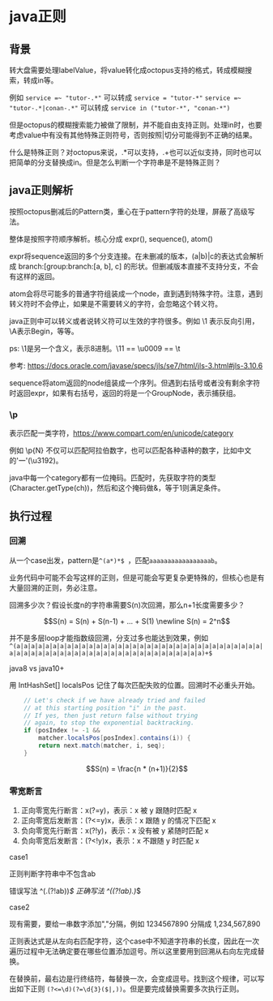 # java正则

## 背景

转大盘需要处理labelValue，将value转化成octopus支持的格式，转成模糊搜索，转成in等。

例如 
`service =~ "tutor-.*"` 可以转成 `service = "tutor-*"`
`service =~ "tutor-.*|conan-.*"` 可以转成 `service in ("tutor-*", "conan-*")`


但是octopus的模糊搜索能力被做了限制，并不能自由支持正则。处理in时，也要考虑value中有没有其他特殊正则符号，否则按照|切分可能得到不正确的结果。

什么是特殊正则？对octopus来说，.*可以支持，.+也可以近似支持，同时也可以把简单的分支替换成in。但是怎么判断一个字符串是不是特殊正则？

## java正则解析

按照octopus删减后的Pattern类，重心在于pattern字符的处理，屏蔽了高级写法。

整体是按照字符顺序解析。核心分成 expr(), sequence(), atom()

expr将sequence返回的多个分支连接。在未删减的版本，(a|b)|c的表达式会解析成 branch:[group:branch:[a, b], c] 的形状。但删减版本直接不支持分支，不会有这样的返回。

atom会将尽可能多的普通字符组装成一个node，直到遇到特殊字符。注意，遇到转义符时不会停止，如果是不需要转义的字符，会忽略这个转义符。

java正则中可以转义或者说转义符可以生效的字符很多。例如 \\1 表示反向引用，\\A表示Begin，等等。

ps: \1是另一个含义，表示8进制。\11 == \u0009 == \t

参考: https://docs.oracle.com/javase/specs/jls/se7/html/jls-3.html#jls-3.10.6

sequence将atom返回的node组装成一个序列。但遇到右括号或者没有剩余字符时返回expr，如果有右括号，返回的将是一个GroupNode，表示捕获组。

### \p

表示匹配一类字符，https://www.compart.com/en/unicode/category

例如 \p{N} 不仅可以匹配阿拉伯数字，也可以匹配各种语种的数字，比如中文的'㆒'(\u3192)。

java中每一个category都有一位掩码。匹配时，先获取字符的类型(Character.getType(ch))，然后和这个掩码做&，等于1则满足条件。

## 执行过程

### 回溯

从一个case出发，pattern是`^(a*)*$ `，匹配`aaaaaaaaaaaaaaaaab`。

业务代码中可能不会写这样的正则，但是可能会写更复杂更特殊的，但核心也是有大量回溯的正则，务必注意。

回溯多少次？假设长度n的字符串需要S(n)次回溯，那么n+1长度需要多少？

```math
S(n) = S(n) + S(n-1) + ... + S(1)
\newline
S(n) = 2^n
```

并不是多层loop才能指数级回溯，分支过多也能达到效果，例如 `^(a|a|a|a|a|a|a|a|a|a|a|a|a|a|a|a|a|a|a|a|a|a|a|a|a|a|a|a|a|a|a|a|a|a|a|a|a|a|a|a|a|a|a|a|a|a|a|a|a|a|a|a|a|a|a|a|a|a|a|a|a)+$`

java8 vs java10+

用 IntHashSet[] localsPos 记住了每次匹配失败的位置。回溯时不必重头开始。

```java
    // Let's check if we have already tried and failed
    // at this starting position "i" in the past.
    // If yes, then just return false without trying
    // again, to stop the exponential backtracking.
    if (posIndex != -1 &&
        matcher.localsPos[posIndex].contains(i)) {
        return next.match(matcher, i, seq);
    }
```

```math
S(n) = \frac{n * (n+1)}{2}
```

 ### 零宽断言

1. 正向零宽先行断言：x(?=y)，表示：x 被 y 跟随时匹配 x
2. 正向零宽后发断言：(?<=y)x，表示：x 跟随 y 的情况下匹配 x
3. 负向零宽先行断言：x(?!y)，表示：x 没有被 y 紧随时匹配 x
4. 负向零宽后发断言：(?<!y)x，表示：x 不跟随 y 时匹配 x

case1

正则判断字符串中不包含ab

错误写法  ^(.(?!ab))*$
正确写法  ^((?!ab).)*$

case2

现有需要，要给一串数字添加","分隔，例如 1234567890 分隔成 1,234,567,890

正则表达式是从左向右匹配字符，这个case中不知道字符串的长度，因此在一次遍历过程中无法确定要在哪些位置添加逗号。所以这里要用到回溯从右向左完成替换。

在替换前，最右边是行终结符，每替换一次，会变成逗号。找到这个规律，可以写出如下正则 `(?<=\d)(?=\d{3}($|,))`。但是要完成替换需要多次执行正则。
 